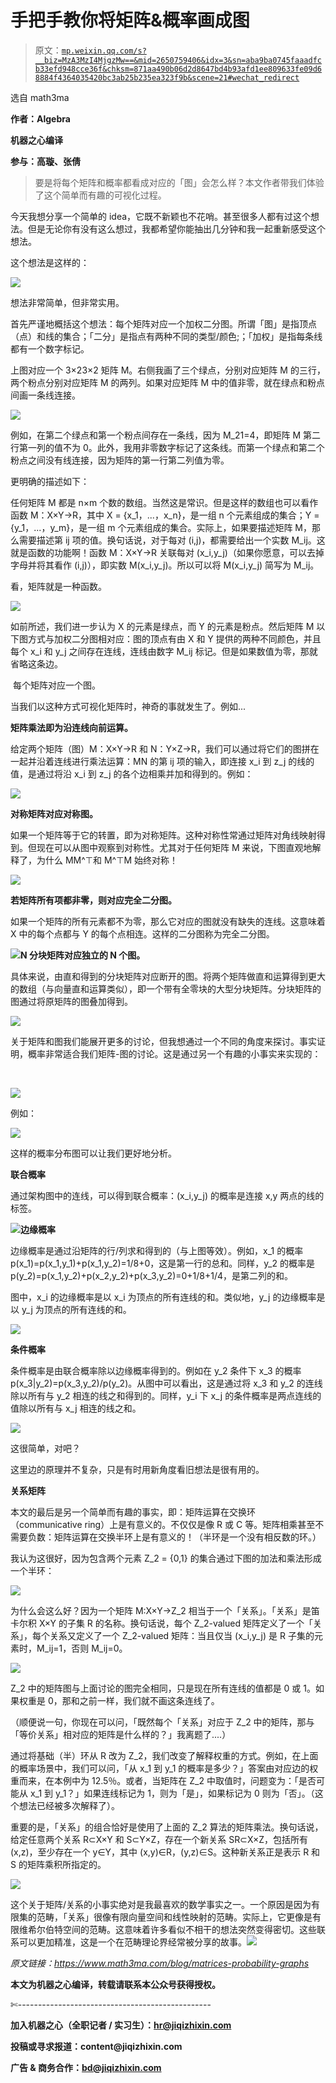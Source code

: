 # 手把手教你将矩阵&概率画成图

> 原文：[`mp.weixin.qq.com/s?__biz=MzA3MzI4MjgzMw==&mid=2650759406&idx=3&sn=aba9ba0745faaadfcb33efd948cce36f&chksm=871aa490b06d2d8647bd4b93afd1ee809633fe09d68884f4364035420bc3ab25b235ea323f9b&scene=21#wechat_redirect`](http://mp.weixin.qq.com/s?__biz=MzA3MzI4MjgzMw==&mid=2650759406&idx=3&sn=aba9ba0745faaadfcb33efd948cce36f&chksm=871aa490b06d2d8647bd4b93afd1ee809633fe09d68884f4364035420bc3ab25b235ea323f9b&scene=21#wechat_redirect)

选自 math3ma

**作者：Algebra**

**机器之心编译**

**参与：高璇、张倩**

> 要是将每个矩阵和概率都看成对应的「图」会怎么样？本文作者带我们体验了这个简单而有趣的可视化过程。

今天我想分享一个简单的 idea，它既不新颖也不花哨。甚至很多人都有过这个想法。但是无论你有没有这么想过，我都希望你能抽出几分钟和我一起重新感受这个想法。

这个想法是这样的：

![](img/0a1dc359b0505c14e3c24ca52a942184.jpg)

想法非常简单，但非常实用。

首先严谨地概括这个想法：每个矩阵对应一个加权二分图。所谓「图」是指顶点（点）和线的集合；「二分」是指点有两种不同的类型/颜色;；「加权」是指每条线都有一个数字标记。

上图对应一个 3×23×2 矩阵 M。右侧我画了三个绿点，分别对应矩阵 M 的三行，两个粉点分别对应矩阵 M 的两列。如果对应矩阵 M 中的值非零，就在绿点和粉点间画一条线连接。

![](img/3d4f10ab54e881e5ba63848249eaccae.jpg)

例如，在第二个绿点和第一个粉点间存在一条线，因为 M_21=4，即矩阵 M 第二行第一列的值不为 0。此外，我用非零数字标记了这条线。而第一个绿点和第二个粉点之间没有线连接，因为矩阵的第一行第二列值为零。

更明确的描述如下：

任何矩阵 M 都是 n×m 个数的数组。当然这是常识。但是这样的数组也可以看作函数 M：X×Y→R，其中 X = {x_1，...，x_n}，是一组 n 个元素组成的集合；Y = {y_1，...，y_m}，是一组 m 个元素组成的集合。实际上，如果要描述矩阵 M，那么需要描述第 ij 项的值。换句话说，对于每对 (i,j)，都需要给出一个实数 M_ij。这就是函数的功能啊！函数 M：X×Y→R 关联每对 (x_i,y_j)（如果你愿意，可以去掉字母并将其看作 (i,j)），即实数 M(x_i,y_j)。所以可以将 M(x_i,y_j) 简写为 M_ij。

看，矩阵就是一种函数。

![](img/40f71d9b8087382877ee4516dc673dfe.jpg)

如前所述，我们进一步认为 X 的元素是绿点，而 Y 的元素是粉点。然后矩阵 M 以下图方式与加权二分图相对应：图的顶点有由 X 和 Y 提供的两种不同颜色，并且每个 x_i 和 y_j 之间存在连线，连线由数字 M_ij 标记。但是如果数值为零，那就省略这条边。

 每个矩阵对应一个图。

当我们以这种方式可视化矩阵时，神奇的事就发生了。例如...

**矩阵乘法即为沿连线向前运算。**

给定两个矩阵（图）M：X×Y→R 和 N：Y×Z→R，我们可以通过将它们的图拼在一起并沿着连线进行乘法运算：MN 的第 ij 项的输入，即连接 x_i 到 z_j 的线的值，是通过将沿 x_i 到 z_j 的各个边相乘并加和得到的。例如：

![](img/70bdd400e7469ff61025f57c51d37d3d.jpg)

**对称矩阵对应对称图。**

如果一个矩阵等于它的转置，即为对称矩阵。这种对称性常通过矩阵对角线映射得到。但现在可以从图中观察到对称性。尤其对于任何矩阵 M 来说，下图直观地解释了，为什么 MM^⊤和 M^⊤M 始终对称！

![](img/057989a759753e0ba2f79f2b226e16ab.jpg)

**若矩阵所有项都非零，则对应完全二分图。**

如果一个矩阵的所有元素都不为零，那么它对应的图就没有缺失的连线。这意味着 X 中的每个点都与 Y 的每个点相连。这样的二分图称为完全二分图。

![](img/31675525db3aa2a0304c9fd7735e44d0.jpg)**N 分块矩阵对应独立的 N 个图。**

具体来说，由直和得到的分块矩阵对应断开的图。将两个矩阵做直和运算得到更大的数组（与向量直和运算类似），即一个带有全零块的大型分块矩阵。分块矩阵的图通过将原矩阵的图叠加得到。

![](img/a4a11e260ed2c7c17eb1a905be5c2f07.jpg)

关于矩阵和图我们能展开更多的讨论，但我想通过一个不同的角度来探讨。事实证明，概率非常适合我们矩阵-图的讨论。这是通过另一个有趣的小事实来实现的：

‍

![](img/4b28f6a01f4ebfd47f3dad53f34d1d5c.jpg)

例如：

![](img/d82c5c98d0780fbde1eb4b163920fac7.jpg)

这样的概率分布图可以让我们更好地分析。

**联合概率**

通过架构图中的连线，可以得到联合概率：(x_i,y_j) 的概率是连接 x,y 两点的线的标签。

![](img/fd7cfd05a32b7c9a755a22f6938b41b3.jpg)**边缘概率**

边缘概率是通过沿矩阵的行/列求和得到的（与上图等效）。例如，x_1 的概率 p(x_1)=p(x_1,y_1)+p(x_1,y_2)=1/8+0，这是第一行的总和。同样，y_2 的概率是 p(y_2)=p(x_1,y_2)+p(x_2,y_2)+p(x_3,y_2)=0+1/8+1/4，是第二列的和。

图中，x_i 的边缘概率是以 x_i 为顶点的所有连线的和。类似地，y_j 的边缘概率是以 y_j 为顶点的所有连线的和。

![](img/43ed150795a5fd459d83e0c52476d9fb.jpg)

**条件概率**

条件概率是由联合概率除以边缘概率得到的。例如在 y_2 条件下 x_3 的概率 p(x_3|y_2)=p(x_3,y_2)/p(y_2)。从图中可以看出，这是通过将 x_3 和 y_2 的连线除以所有与 y_2 相连的线之和得到的。同样，y_i 下 x_j 的条件概率是两点连线的值除以所有与 x_j 相连的线之和。

![](img/9468408bb689709c8a47c7f0cc01fd8b.jpg)

这很简单，对吧？

这里边的原理并不复杂，只是有时用新角度看旧想法是很有用的。

**关系矩阵**

本文的最后是另一个简单而有趣的事实，即：矩阵运算在交换环（communicative ring）上是有意义的。不仅仅是像 R 或 C 等。矩阵相乘甚至不需要负数：矩阵运算在交换半环上是有意义的！（半环是一个没有相反数的环。）

我认为这很好，因为包含两个元素 Z_2 = {0,1} 的集合通过下图的加法和乘法形成一个半环：

![](img/0124e3c9344858a851d49f5183e09a4e.jpg)

为什么会这么好？因为一个矩阵 M:X×Y→Z_2 相当于一个「关系」。「关系」是笛卡尔积 X×Y 的子集 R 的名称。换句话说，每个 Z_2-valued 矩阵定义了一个「关系」，每个关系又定义了一个 Z_2-valued 矩阵：当且仅当 (x_i,y_j) 是 R 子集的元素时，M_ij=1，否则 M_ij=0。

![](img/c0eb004239d3d2f64e8445daad6ffa18.jpg)

Z_2 中的矩阵图与上面讨论的图完全相同，只是现在所有连线的值都是 0 或 1。如果权重是 0，那和之前一样，我们就不画这条连线了。

（顺便说一句，你现在可以问，「既然每个「关系」对应于 Z_2 中的矩阵，那与「等价关系」相对应的矩阵是什么样的？」我离题了....）

通过将基础（半）环从 R 改为 Z_2，我们改变了解释权重的方式。例如，在上面的概率场景中，我们可以问，「从 x_1 到 y_1 的概率是多少？」答案由对应边的权重而来，在本例中为 12.5％。或者，当矩阵在 Z_2 中取值时，问题变为：「是否可能从 x_1 到 y_1？」如果连线标记为 1，则为「是」，如果标记为 0 则为「否」。（这个想法已经被多次解释了）。

重要的是，「关系」的组合恰好是使用了上面的 Z_2 算法的矩阵乘法。换句话说，给定任意两个关系 R⊂X×Y 和 S⊂Y×Z，存在一个新关系 SR⊂X×Z，包括所有 (x,z)，至少存在一个 y∈Y，其中 (x,y)∈R，(y,z)∈S。这种新关系正是表示 R 和 S 的矩阵乘积所指定的。

![](img/e7754068324c54ab7f98afa425dd6806.jpg)

这个关于矩阵/关系的小事实绝对是我最喜欢的数学事实之一。一个原因是因为有限集的范畴，「关系」很像有限向量空间和线性映射的范畴。实际上，它更像是有限维希尔伯特空间的范畴。这意味着许多看似不相干的想法突然变得密切。这些联系可以更加精准，这是一个在范畴理论界经常被分享的故事。![](img/98db554c57db91144fde9866558fb8c3.jpg)

*原文链接：https://www.math3ma.com/blog/matrices-probability-graphs*

****本文为机器之心编译，**转载请联系本公众号获得授权****。**

✄------------------------------------------------

**加入机器之心（全职记者 / 实习生）：hr@jiqizhixin.com**

**投稿或寻求报道：**content**@jiqizhixin.com**

**广告 & 商务合作：bd@jiqizhixin.com**